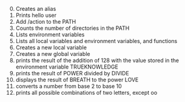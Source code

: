0. Creates an alias
1. Prints hello user
2. Add /action to the PATH
3. Counts the number of directories in the PATH
4. Lists environment variables
5. Lists all local variables and environment variables, and functions
6. Creates a new local variable
7. Creates a new global variable
8. prints the result of the addition of 128 with the value stored in the environment variable TRUEKNOWLEDGE
9. prints the result of POWER divided by DIVIDE
10. displays the result of BREATH to the power LOVE
11. converts a number from base 2 to base 10
12. prints all possible combinations of two letters, except oo

